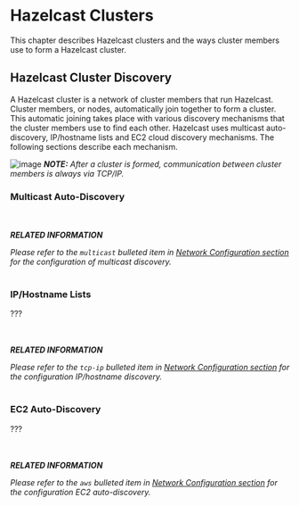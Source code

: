 
# Hazelcast Clusters

This chapter describes Hazelcast clusters and the ways cluster members use to form a Hazelcast cluster. 

## Hazelcast Cluster Discovery

A Hazelcast cluster is a network of cluster members that run Hazelcast. Cluster members, or nodes, automatically join together to form a cluster. This automatic joining takes place with various discovery mechanisms that the cluster members use to find each other. Hazelcast uses multicast auto-discovery, IP/hostname lists and EC2 cloud discovery mechanisms. The following sections describe each mechanism.
	
![image](images/NoteSmall.jpg) ***NOTE:*** *After a cluster is formed, communication between cluster members is always via TCP/IP.*

### Multicast Auto-Discovery





<br></br>
***RELATED INFORMATION***

*Please refer to the *`multicast`* bulleted item in [Network Configuration section](#join) for the configuration of multicast discovery.*
<br></br>


### IP/Hostname Lists
???


<br></br>
***RELATED INFORMATION***

*Please refer to the *`tcp-ip`* bulleted item in [Network Configuration section](#join) for the configuration IP/hostname discovery.*
<br></br>

### EC2 Auto-Discovery
???


<br></br>
***RELATED INFORMATION***

*Please refer to the *`aws`* bulleted item in [Network Configuration section](#join) for the configuration EC2 auto-discovery.*
<br></br>






